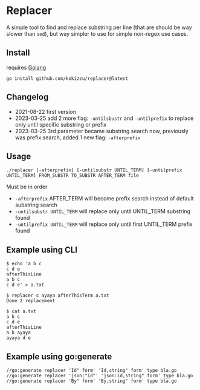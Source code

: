 # Replacer

A simple tool to find and replace substring per line (that are should be way slower than `sed`), but way simpler to use for simple non-regex use cases. 

## Install

requires [Golang](//golang.org/)
```
go install github.com/kokizzu/replacer@latest
```

## Changelog

- 2021-08-22 first version
- 2023-03-25 add 2 more flag: `-untilsbustr` and `-untilprefix` to replace only until specific substring or prefix
- 2023-03-25 3rd parameter became substring search now, previously was prefix search, added 1 new flag: `-afterprefix`

## Usage

```
./replacer [-afterprefix] [-untilsubstr UNTIL_TERM] [-untilprefix UNTIL_TERM] FROM_SUBSTR TO_SUBSTR AFTER_TERM file
```

Must be in order

  - `-afterprefix` AFTER_TERM will become prefix search instead of default substring search
  - `-untilsubstr UNTIL_TERM` will replace only until UNTIL_TERM substring found
  - `-untilprefix UNTIL_TERM` will replace only until first UNTIL_TERM prefix found

## Example using CLI
```
$ echo 'a b c
c d e
afterThisLine
a b c
c d e' > a.txt

$ replacer c ayaya afterThisTerm a.txt
Done 2 replacement

$ cat a.txt
a b c
c d e
afterThisLine
a b ayaya
ayaya d e
```

## Example using go:generate
```
//go:generate replacer 'Id" form' 'Id,string" form' type bla.go
//go:generate replacer 'json:"id"' 'json:id,string" form' type bla.go
//go:generate replacer 'By" form' 'By,string" form' type bla.go
```
